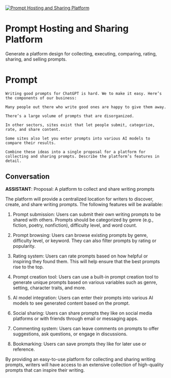 
[![Prompt Hosting and Sharing Platform](https://flow-prompt-covers.s3.us-west-1.amazonaws.com/icon/abstract/abs_3.png)]()
# Prompt Hosting and Sharing Platform 
Generate a platform design for collecting, executing, comparing, rating, sharing, and selling prompts.

# Prompt

```
Writing good prompts for ChatGPT is hard. We to make it easy. Here’s the components of our business:

Many people out there who write good ones are happy to give them away. 

There’s a large volume of prompts that are disorganized.

In other sectors, sites exist that let people submit, categorize, rate, and share content. 

Some sites also let you enter prompts into various AI models to compare their results.

Combine these ideas into a single proposal for a platform for collecting and sharing prompts. Describe the platform’s features in detail.
```

## Conversation

**ASSISTANT**: Proposal: A platform to collect and share writing prompts



The platform will provide a centralized location for writers to discover, create, and share writing prompts. The following features will be available:



1. Prompt submission: Users can submit their own writing prompts to be shared with others. Prompts should be categorized by genre (e.g., fiction, poetry, nonfiction), difficulty level, and word count.



2. Prompt browsing: Users can browse existing prompts by genre, difficulty level, or keyword. They can also filter prompts by rating or popularity.



3. Rating system: Users can rate prompts based on how helpful or inspiring they found them. This will help ensure that the best prompts rise to the top.



4. Prompt creation tool: Users can use a built-in prompt creation tool to generate unique prompts based on various variables such as genre, setting, character traits, and more.



5. AI model integration: Users can enter their prompts into various AI models to see generated content based on the prompt.



6. Social sharing: Users can share prompts they like on social media platforms or with friends through email or messaging apps.



7. Commenting system: Users can leave comments on prompts to offer suggestions, ask questions, or engage in discussions.



8. Bookmarking: Users can save prompts they like for later use or reference.



By providing an easy-to-use platform for collecting and sharing writing prompts, writers will have access to an extensive collection of high-quality prompts that can inspire their writing.


